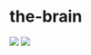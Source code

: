 # the-brain
![](https://github.com/nondejus/---/blob/main/Constudoverbrain_-_2.png)
![](https://github.com/nondejus/---/blob/main/399px-Lightmatter_silverback_gorilla.jpg)
